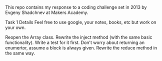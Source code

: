 This repo contains my response to a coding challenge set in 2013 by Evgeny Shadchnev at Makers Academy.

Task 1 Details
Feel free to use google, your notes, books, etc but work on your own.

Reopen the Array class.
Rewrite the inject method (with the same basic functionality). Write a test for it first. Don't worry about returning an enumertor, assume a block is always given.
Rewrite the reduce method in the same way.